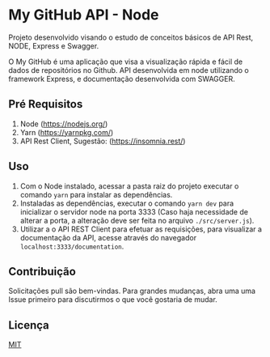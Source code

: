 # My GitHub API - Node

Projeto desenvolvido visando o estudo de conceitos básicos de API Rest, NODE, Express e Swagger.

O My GitHub é uma aplicação que visa a visualização rápida e fácil de dados de repositórios no Github. API desenvolvida em node utilizando o framework Express, e documentação desenvolvida com SWAGGER. 

## Pré Requisitos

1. Node (https://nodejs.org/)
2. Yarn (https://yarnpkg.com/)
2. API Rest Client, Sugestão: (https://insomnia.rest/)

## Uso

1. Com o Node instalado, acessar a pasta raiz do projeto executar o comando `yarn` para instalar as dependências.
2. Instaladas as dependências, executar o comando `yarn dev` para inicializar o servidor node na porta 3333 (Caso haja necessidade de alterar a porta, a alteração deve ser feita no arquivo `./src/server.js`). 
3. Utilizar a o API REST Client para efetuar as requisições, para visualizar a documentação da API, acesse através do navegador `localhost:3333/documentation`.

## Contribuição
Solicitações pull são bem-vindas. Para grandes mudanças, abra uma uma Issue primeiro para discutirmos o que você gostaria de mudar.

## Licença
[MIT](https://github.com/caiodeambrosio/my-github-api/blob/master/LICENSE.txt)
